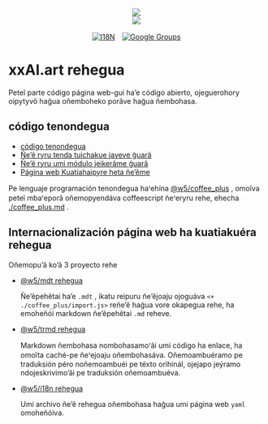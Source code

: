 <p align="center"><a href="https://xxai.art"><img src="https://cdn.jsdelivr.net/gh/xxai-art/doc/logo.svg"/></a><br/><a href="https://xxai.art"><img src="https://cdn.jsdelivr.net/gh/xxai-art/doc/xxai.svg"/></a></p><p align="center"><a href="https://github.com/xxai-art/doc#readme"><img alt="I18N" src="https://cdn.jsdelivr.net/gh/wactax/img/t.svg"/></a>　<a href="https://groups.google.com/u/0/g/xxai-art"><img alt="Google Groups" src="https://cdn.jsdelivr.net/gh/wactax/img/g-groups.svg"/></a></p>

# xxAI.art rehegua

Peteĩ parte código página web-gui ha’e código abierto, ojeguerohory oipytyvõ hag̃ua oñemboheko porãve hag̃ua ñembohasa.

## código tenondegua

* [código tenondegua](https://github.com/xxai-art/web)
* [Ñe’ẽ ryru tenda tuichakue javeve g̃uarã](https://github.com/xxai-art/web/tree/main/i18n)
* [Ñe’ẽ ryru umi módulo jeikerãme g̃uarã](https://github.com/wacpkg/user/tree/main/ui.i18n)
* [Página web Kuatiahaipyre heta ñe’ẽme](https://github.com/xxai-doc)

Pe lenguaje programación tenondegua haꞌehína [@w5/coffee_plus](http://npmjs.com/@w5/coffee_plus) , omoĩva peteĩ mbaꞌeporã oñemopyendáva coffeescript ñeꞌeryru rehe, ehecha [./coffee_plus.md](./coffee_plus.md) .

## Internacionalización página web ha kuatiakuéra rehegua

Oñemopu’ã ko’ã 3 proyecto rehe

* [@w5/mdt rehegua](https://www.npmjs.com/package/@w5/mdt)

  Ñe’ẽpehẽtai ha’e `.mdt` , ikatu reipuru ñe’ẽjoaju ojoguáva `<+ ./coffee_plus/import.js>` reñe’ẽ hag̃ua vore okapegua rehe, ha emoheñói markdown ñe’ẽpehẽtai `.md` reheve.

* [@w5/trmd rehegua](https://www.npmjs.com/package/@w5/trmd)

  Markdown ñembohasa nombohasamoꞌãi umi código ha enlace, ha omoĩta caché-pe ñeꞌejoaju oñembohasáva. Oñemoambuéramo pe traduksión péro noñemoambuéi pe téxto orihinál, ojejapo jeýramo ndojeskrivimoʼãi pe traduksión oñemoambuéva.

* [@w5/i18n rehegua](https://www.npmjs.com/package/@w5/i18n)

  Umi archivo ñe’ẽ rehegua oñembohasa hag̃ua umi página web `yaml` omoheñóiva.
